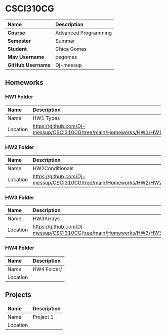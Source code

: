 # CSCI310CG

| Name | Description          |
|:---|:---------------------|
| **Course** | Advanced Programming |
| **Semester** | Summer               |
| **Student** | Chica Gomes          |
| **Mav Username**            | cegomes              |
| **GitHub Username**         | Dj-messup            |

## Homeworks

### HW1 Folder
| Name | Description                                                             |
| :--- |:------------------------------------------------------------------------|
| Name | HW1 Types                                                               |
| Location | https://github.com/Dj-messup/CSCI310CG/tree/main/Homeworks/HW1/HW1Types |

### HW2 Folder
| Name | Description                                                                         |
| :--- |:------------------------------------------------------------------------------|
| Name | HW2Conditionals                                                               |
| Location | https://github.com/Dj-messup/CSCI310CG/tree/main/Homeworks/HW2/HW2Conditionals|

### HW3 Folder
| Name | Description                                                                    |
| :--- |:-------------------------------------------------------------------------|
| Name | HW3Arrays                                                                |
| Location | https://github.com/Dj-messup/CSCI310CG/tree/main/Homeworks/HW3/HW3Arrays |

### HW4 Folder
| Name | Description                |
| :--- |:---------------------|
| Name | HW4 Folder/ |
| Location ||


## Projects


| Name | Description     |
| :--- |:----------|
| Name | Project 1 |
| Location |           |